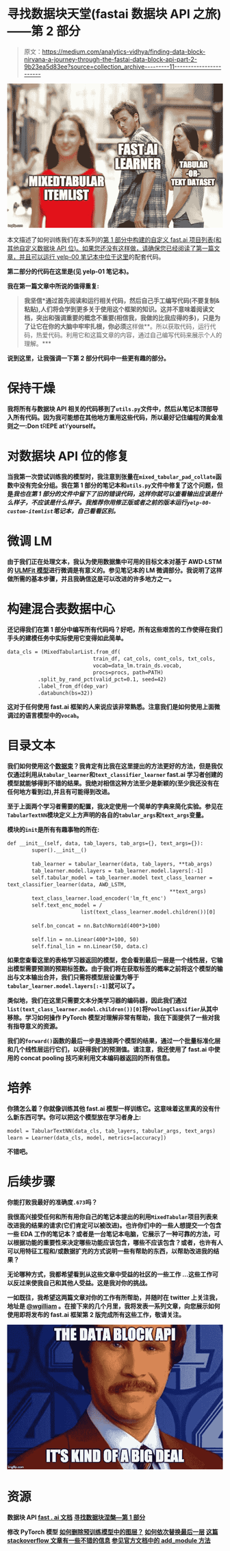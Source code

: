 # 寻找数据块天堂(fastai 数据块 API 之旅)——第 2 部分

> 原文：<https://medium.com/analytics-vidhya/finding-data-block-nirvana-a-journey-through-the-fastai-data-block-api-part-2-9b23ea5d83ee?source=collection_archive---------11----------------------->

![](img/cfecba7e31c0b8972249b249ea018921.png)

本文描述了如何训练我们在本系列的[第 1 部分中构建的自定义 fast.ai 项目列表(和其他自定义数据块 API 位)。如果您还没有这样做，请确保您已经阅读了第一篇文章，并且可以运行 yelp-00 笔记本中位于](https://blog.usejournal.com/finding-data-block-nirvana-a-journey-through-the-fastai-data-block-api-c38210537fe4)[这里](https://localhost:8889/tree/medium-finding-data-block-nirvana)的配套代码。

**第二部分的代码在这里是**[](https://github.com/ohmeow/dl-experiments/tree/master/medium-finding-data-block-nirvana)****(见 yelp-01 笔记本)。****

**我在第一篇文章中所说的值得重复:**

> **我坚信*通过首先阅读和运行相关代码，然后自己手工编写代码(不要复制&粘贴),人们将会学到更多关于使用这个框架的知识。这并不意味着阅读文档，突出和强调重要的概念不重要(相信我，我做的比我应得的多)，只是为了让它在你的大脑中牢牢扎根，你必须**这样做**。所以获取代码，运行代码，热爱代码。利用它和这篇文章的内容，通过自己编写代码来展示个人的理解。***

**说到这里，让我强调一下第 2 部分代码中一些更有趣的部分。**

# **保持干燥**

**我将所有与数据块 API 相关的代码移到了`utils.py`文件中，然后从笔记本顶部导入所有代码。因为我可能想在其他地方重用这些代码，所以最好记住编程的黄金准则之一:**D**on t**R**EPE at**Y**yourself。**

# **对数据块 API 位的修复**

**当我第一次尝试训练我的模型时，我注意到张量在`mixed_tabular_pad_collate`函数中没有完全分组。我在第 1 部分的笔记本和`utils.py`文件中修复了这个问题，但是*我也在第 1 部分的文件中留下了旧的错误代码，这样你就可以查看输出应该是什么样子，不应该是什么样子。**我推荐**你用修正版或者之前的版本运行`yelp-00-custom-itemlist`笔记本，自己看看区别。***

# **微调 LM**

**由于我们正在处理文本，我认为使用数据集中可用的目标文本对基于 AWD·LSTM 的 [ULMFit 模型](https://arxiv.org/abs/1801.06146)进行微调是有意义的。参见笔记本的 **LM 微调**部分。我说明了这样做所需的基本步骤，并且我确信这是可以改进的许多地方之一。**

# **构建混合表数据中心**

**还记得我们在第 1 部分中编写所有代码吗？好吧，所有这些艰苦的工作使得在我们手头的建模任务中实际使用它变得如此简单。**

```
data_cls = (MixedTabularList.from_df(
                            train_df, cat_cols, cont_cols, txt_cols,
                            vocab=data_lm.train_ds.vocab, 
                            procs=procs, path=PATH)
          .split_by_rand_pct(valid_pct=0.1, seed=42)
          .label_from_df(dep_var)
          .databunch(bs=32))
```

**这对于任何使用 fast.ai 框架的人来说应该非常熟悉。注意我们是如何使用上面微调过的语言模型中的`vocab`。**

# **目录文本**

**我们如何使用这个[数据束](https://docs.fast.ai/basic_data.html#DataBunch)？我肯定有比我在这里提出的方法更好的方法，但是我仅仅通过利用从`tabular_learner`和`text_classifier_learner` fast.ai 学习者创建的模型就能够得到不错的结果。我绝对相信这种方法至少是新颖的(至少我还没有在任何地方看到过),并且有可能得到改进。**

**至于上面两个学习者需要的配置，我决定使用一个简单的字典来简化实验。参见在`TabularTextNN`模块定义上方声明的各自的`tabular_args`和`text_args`变量。**

**模块的`init`是所有有趣事物的所在:**

```
def __init__(self, data, tab_layers, tab_args={}, text_args={}):
        super().__init__()

        tab_learner = tabular_learner(data, tab_layers, **tab_args)
        tab_learner.model.layers = tab_learner.model.layers[:-1]
        self.tabular_model = tab_learner.model text_class_learner = text_classifier_learner(data, AWD_LSTM, 
                                                     **text_args)
        text_class_learner.load_encoder('lm_ft_enc')
        self.text_enc_model = /         
                        list(text_class_learner.model.children())[0]

        self.bn_concat = nn.BatchNorm1d(400*3+100)

        self.lin = nn.Linear(400*3+100, 50)
        self.final_lin = nn.Linear(50, data.c)
```

**如果您查看这里的表格学习器返回的模型，您会看到最后一层是一个线性层，它输出模型需要预测的预期标签数。由于我们将在获取标签的概率之前将这个模型的输出与文本输出合并，我们只需将模型层设置为等于`tabular_learner.model.layers[:-1]`就可以了。**

**类似地，我们在这里只需要文本分类学习器的编码器，因此我们通过`list(text_class_learner.model.children())[0]`将`PoolingClassifier`从其中移除。学习如何操作 PyTorch 模型对理解非常有帮助，我在下面提供了一些对我有指导意义的资源。**

**我们的`forward()`函数的最后一步是连接两个模型的结果，通过一个批量标准化层和几个线性层运行它们，以获得我们的预测值。请注意，我还使用了 fast.ai 中使用的 concat pooling 技巧来利用文本编码器返回的所有信息。**

# **培养**

**你猜怎么着？你就像训练其他 fast.ai 模型一样训练它。这意味着这里真的没有什么新东西可学。你可以把这个模型放在学习者身上:**

```
model = TabularTextNN(data_cls, tab_layers, tabular_args, text_args)
learn = Learner(data_cls, model, metrics=[accuracy])
```

**不错吧。**

# **后续步骤**

**你能打败我最好的准确度`.673`吗？**

**我很高兴接受任何和所有用你自己的笔记本提出的利用`MixedTabular`项目列表来改进我的结果的请求(它们肯定可以被改进)。也许你们中的一些人想提交一个包含一些 EDA 工作的笔记本？或者是一台笔记本电脑，它展示了一种可靠的方法，可以根据功能的重要性来决定哪些功能应该包含，哪些不应该包含？或者，也许有人可以用特征工程和/或数据扩充的方式说明一些有帮助的东西，以帮助改进我的结果？**

**无论哪种方式，**我都希望看到从这些文章中受益的社区的一些工作** …这些工作可以反过来使我自己和其他人受益。这是我对你的挑战。**

**一如既往，我希望这两篇文章对你的工作有所帮助，并随时在 twitter 上关注我，地址是 [@wgilliam](https://twitter.com/waydegilliam) 。在接下来的几个月里，我将发表一系列文章，向您展示如何使用即将发布的 fast.ai 框架第 2 版完成所有这些工作，敬请关注。**

**![](img/c3e474afa948caeb7437b45ff4945561.png)**

# **资源**

****数据块 API**
[fast . ai 文档](https://docs.fast.ai/data_block.html)
[寻找数据块涅槃—第 1 部分](https://blog.usejournal.com/finding-data-block-nirvana-a-journey-through-the-fastai-data-block-api-c38210537fe4)**

****修改 PyTorch 模型**
[如何删除预训练模型中的图层？](https://discuss.pytorch.org/t/how-to-delete-layer-in-pretrained-model/17648)
[如何依次替换最后一层](https://discuss.pytorch.org/t/how-to-replace-last-layer-in-sequential/14422)
[这篇 stackoverflow 文章有一些不错的信息](https://stackoverflow.com/questions/52548174/how-to-remove-the-last-fc-layer-from-a-resnet-model-in-pytorch)
[参见官方文档中的 add_module 方法](https://pytorch.org/docs/stable/nn.html#torch.nn.Module.add_module)**
